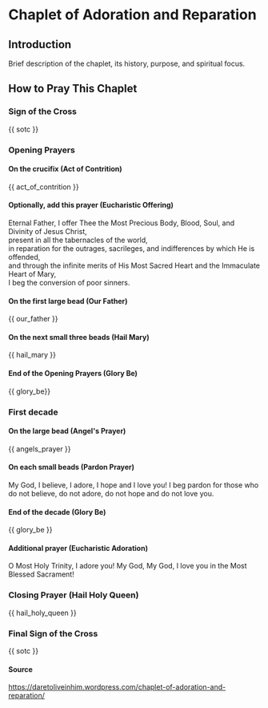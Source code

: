 # Chaplet of Adoration and Reparation

## Introduction

Brief description of the chaplet, its history, purpose, and spiritual focus.

## How to Pray This Chaplet

### Sign of the Cross

{{ sotc }}

### Opening Prayers

#### On the crucifix (Act of Contrition)

{{ act_of_contrition }}

#### Optionally, add this prayer (Eucharistic Offering)

Eternal Father, I offer Thee the Most Precious Body, Blood, Soul, and Divinity of Jesus Christ,  
present in all the tabernacles of the world,  
in reparation for the outrages, sacrileges, and indifferences by which He is offended,  
and through the infinite merits of His Most Sacred Heart and the Immaculate Heart of Mary,  
I beg the conversion of poor sinners.

#### On the first large bead (Our Father)

{{ our_father }}

#### On the next small three beads (Hail Mary)

{{ hail_mary }}

#### End of the Opening Prayers (Glory Be)

{{ glory_be}}

### First decade

#### On the large bead (Angel's Prayer)

{{ angels_prayer }}

#### On each small beads (Pardon Prayer)

My God, I believe, I adore, I hope and I love you! I beg pardon for those who do not believe, do not adore, do not hope and do not love you.

#### End of the decade (Glory Be)

{{ glory_be }}

#### Additional prayer (Eucharistic Adoration)

O Most Holy Trinity, I adore you! My God, My God, I love you in the Most Blessed Sacrament!

### Closing Prayer (Hail Holy Queen)

{{ hail_holy_queen }}

### Final Sign of the Cross

{{ sotc }}

#### Source

https://daretoliveinhim.wordpress.com/chaplet-of-adoration-and-reparation/
